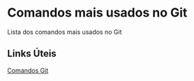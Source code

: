 # Comandos mais usados no Git
Lista dos comandos mais usados no Git

## Links Úteis
[Comandos Git](https://comandosgit.github.io/)

